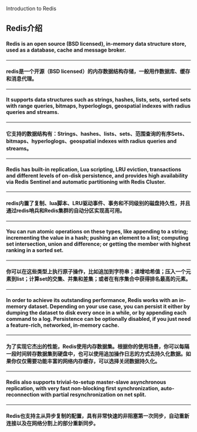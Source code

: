 Introduction to Redis
## Redis介绍    

#### Redis is an open source (BSD licensed), in-memory data structure store, used as a database, cache and message broker.   
---
#### redis是一个开源（BSD licensed）的内存数据结构存储，一般用作数据库、缓存和消息代理。
---
#### It supports data structures such as strings, hashes, lists, sets, sorted sets with range queries, bitmaps, hyperloglogs, geospatial indexes with radius queries and streams.   
---
#### 它支持的数据结构有：Strings、hashes、lists、sets、范围查询的有序Sets、bitmaps、hyperloglogs、geospatial indexes with radius queries and streams。
---
#### Redis has built-in replication, Lua scripting, LRU eviction, transactions and different levels of on-disk persistence, and provides high availability via Redis Sentinel and automatic partitioning with Redis Cluster.
---
#### redis内置了复制、lua脚本、LRU驱动事件、事务和不同级别的磁盘持久性，并且通过redis哨兵和Redis集群的自动分区实现高可用。
---
#### You can run atomic operations on these types, like appending to a string; incrementing the value in a hash; pushing an element to a list; computing set intersection, union and difference; or getting the member with highest ranking in a sorted set.
---  
#### 你可以在这些类型上执行原子操作，比如追加到字符串；递增哈希值；压入一个元素到list；计算set的交集、并集和差集；或者在有序集合中获得排名最高的元素。
---
#### In order to achieve its outstanding performance, Redis works with an in-memory dataset. Depending on your use case, you can persist it either by dumping the dataset to disk every once in a while, or by appending each command to a log. Persistence can be optionally disabled, if you just need a feature-rich, networked, in-memory cache.

---
#### 为了实现它杰出的性能，Redis使用内存数据集。根据你的使用场景，你可以每隔一段时间转存数据集到硬盘中，也可以使用追加操作日志的方式去持久化数据。如果你仅仅需要功能丰富的网络内存缓存，可以选择关闭数据持久化。
---
#### Redis also supports trivial-to-setup master-slave asynchronous replication, with very fast non-blocking first synchronization, auto-reconnection with partial resynchronization on net split.
---
#### Redis也支持主从异步复制的配置，具有非常快速的非阻塞第一次同步，自动重新连接以及在网络分割上的部分重新同步。
